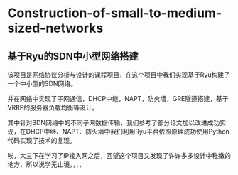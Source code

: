 # Construction-of-small-to-medium-sized-networks
## 基于Ryu的SDN中小型网络搭建
该项目是网络协议分析与设计的课程项目，在这个项目中我们实现基于Ryu构建了一个中小型的SDN网络。

并在网络中实现了子网通信，DHCP中继，NAPT，防火墙，GRE隧道搭建，基于VRRP的服务器负载均衡等设计。

其中针对SDN网络中的不同子网数据传输，我们参考了部分论文加以改进成功实现，在DHCP中继、NAPT、防火墙中我们利用Ryu平台依照原理成功使用Python代码实现了技术的复现。

唉，大三下在学习了IP接入网之后，回望这个项目又发现了许许多多设计中稚嫩的地方，所以说学无止境，，，，

